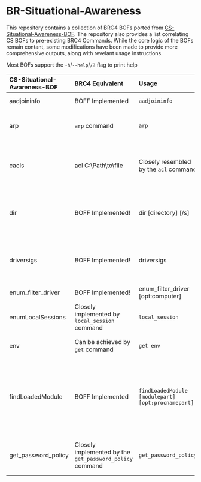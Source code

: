 # BR-Situational-Awareness

This repository contains a collection of BRC4 BOFs ported from [CS-Situational-Awareness-BOF](https://github.com/trustedsec/CS-Situational-Awareness-BOF). The repository also provides a list correlating CS BOFs to pre-existing BRC4 Commands. While the core logic of the BOFs remain contant, some modifications have been made to provide more comprehensive outputs, along with  revelant usage instructions.

Most BOFs support the `-h`/`--help`/`/?` flag to print help

| CS-Situational-Awareness-BOF | BRC4 Equivalent | Usage | Description |
|:-----------------------------| :-----------| :---------------|:--------------------------------------------|
| aadjoininfo                  | BOFF Implemented                               | `aadjoininfo` | Print AAD/Entra ID Join Info |
| arp                          | `arp` command                                  | `arp` | List ARP entries for all network interfaces on the current host |
| cacls                        | acl C:\Path\to\file                            | Closely resembled by the `acl` command | List ACL for an object. While the CS BOF supports wild cards, the BRC4 command does not|
| dir                          | BOFF Implemented!                              | dir [directory] [/s]               | List files in a directory. Supports wildcards (e.g. "C:\Windows\S*") unlike the BRC4 `ls` command |
| driversigs                   | BOFF Implemented!                              | driversigs            | Enumerate installed services Imagepaths to check the signing cert against known AV/EDR vendors |
| enum_filter_driver           | BOFF Implemented!                              | enum_filter_driver [opt:computer] | Enumerate filter drivers. |
| enumLocalSessions            | Closely implemented by `local_session` command | `local_session` | Enumerate currently attached user sessions both local and over RDP |
| env                          | Can be achieved by `get` command               | `get env` | List process environment variables |
| findLoadedModule             | BOFF Implemented                               | `findLoadedModule [modulepart] [opt:procnamepart]` | findLoadedModule [modulepart] [opt:procnamepart]	Find what processes *modulepart* are loaded into, optionally searching just *procnamepart* | 
| get_password_policy          | Closely implemented by the `get_password_policy` command | `get_password_policy` |Get target server or domain's configured password policy and lockouts|
